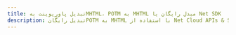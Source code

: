 ---title: تبدیل پاورپوینت بهMHTML، POTM به MHTML مبدل رایگان یا Net SDKdescription: تبدیل رایگانPOTM به MHTML با استفاده از Net Cloud APIs & SDK. همچنین اسناد Microsoft PowerPoint را در Cloud ایجاد، ویرایش و رندر کنید.---
